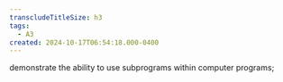 ```yaml
---
transcludeTitleSize: h3
tags:
  - A3
created: 2024-10-17T06:54:18.000-0400
---
```

demonstrate the ability to use subprograms within computer programs;